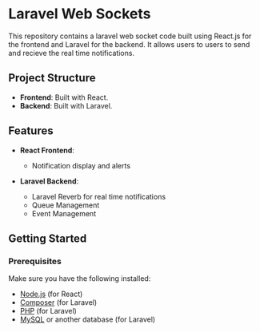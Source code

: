 # Laravel Web Sockets
This repository contains a laravel web socket code built using React.js for the frontend and Laravel for the backend. It allows users to users to send and recieve the real time notifications.

## Project Structure

- **Frontend**: Built with React.
- **Backend**: Built with Laravel.

## Features

- **React Frontend**:
  - Notification display and alerts

- **Laravel Backend**:
  - Laravel Reverb for real time notifications
  - Queue Management
  - Event Management
 
## Getting Started

### Prerequisites

Make sure you have the following installed:

- [Node.js](https://nodejs.org/) (for React)
- [Composer](https://getcomposer.org/) (for Laravel)
- [PHP](https://www.php.net/) (for Laravel)
- [MySQL](https://www.mysql.com/) or another database (for Laravel)
